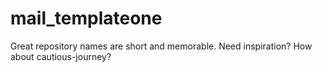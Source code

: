 # mail_templateone
Great repository names are short and memorable. Need inspiration? How about cautious-journey?

